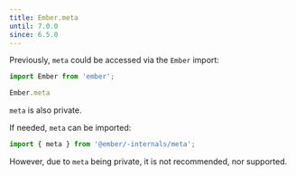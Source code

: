 ```yaml
---
title: Ember.meta
until: 7.0.0
since: 6.5.0
---
```



Previously, `meta` could be accessed via the `Ember` import:
```js
import Ember from 'ember';

Ember.meta
```
`meta` is also private.

If needed, `meta` can be imported:
```js
import { meta } from '@ember/-internals/meta';
```

However, due to `meta` being private, it is not recommended, nor supported.
